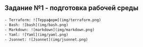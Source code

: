 ## Задание №1 - подготовка рабочей среды 
    - Terraform: ![Терраформ](img/terraform.png)
    - Bash: ![bash](img/bash.png)
    - Markdown: ![markdown](img/markdown.png)
    - Yaml: ![Yaml](img/yaml.png)
    - Jsonnet: ![Jsonnet](img/jsonnet.png)